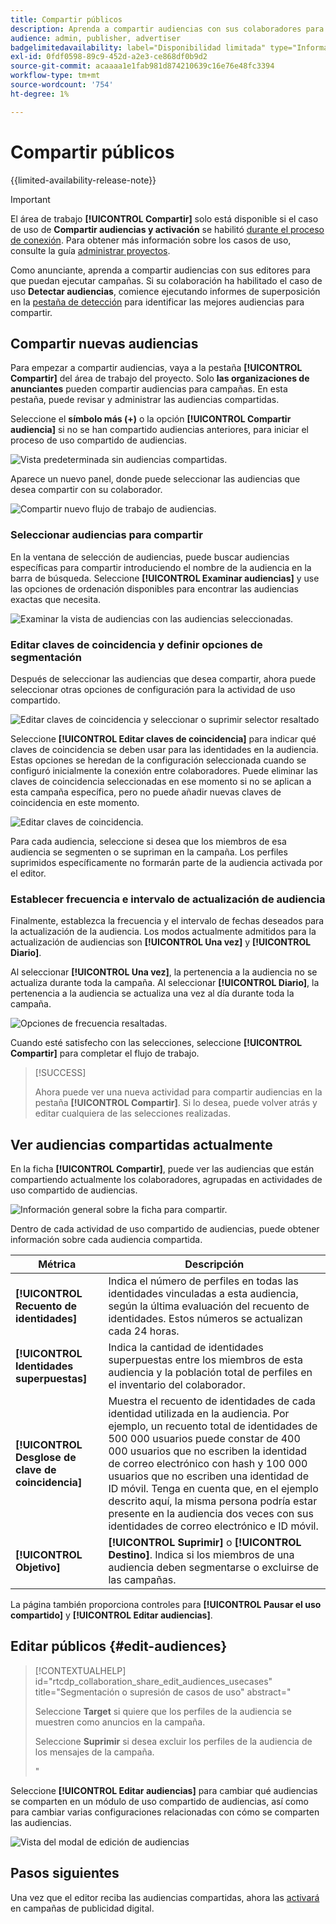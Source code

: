 ```yaml
---
title: Compartir públicos
description: Aprenda a compartir audiencias con sus colaboradores para campañas publicitarias.
audience: admin, publisher, advertiser
badgelimitedavailability: label="Disponibilidad limitada" type="Informative" url="https://helpx.adobe.com/legal/product-descriptions/real-time-customer-data-platform-collaboration.html newtab=true"
exl-id: 0fdf0598-89c9-452d-a2e3-ce868df0b9d2
source-git-commit: acaaaa1e1fab981d874210639c16e76e48fc3394
workflow-type: tm+mt
source-wordcount: '754'
ht-degree: 1%

---
```


# Compartir públicos

{{limited-availability-release-note}}

>[!IMPORTANT]
>
>El área de trabajo **[!UICONTROL Compartir]** solo está disponible si el caso de uso de **Compartir audiencias y activación** se habilitó [durante el proceso de conexión](../connect/establishing-connections.md#connection-settings). Para obtener más información sobre los casos de uso, consulte la guía [administrar proyectos](./manage-projects.md#project-use-cases).

Como anunciante, aprenda a compartir audiencias con sus editores para que puedan ejecutar campañas. Si su colaboración ha habilitado el caso de uso **Detectar audiencias**, comience ejecutando informes de superposición en la [pestaña de detección](/help/guide/collaborate/discover.md) para identificar las mejores audiencias para compartir.

## Compartir nuevas audiencias

Para empezar a compartir audiencias, vaya a la pestaña **[!UICONTROL Compartir]** del área de trabajo del proyecto. Solo **las organizaciones de anunciantes** pueden compartir audiencias para campañas. En esta pestaña, puede revisar y administrar las audiencias compartidas.

Seleccione el **símbolo más (+)** o la opción **[!UICONTROL Compartir audiencia]** si no se han compartido audiencias anteriores, para iniciar el proceso de uso compartido de audiencias.

![Vista predeterminada sin audiencias compartidas.](/help/assets/collaborate/share/share-new-audiences.png)

Aparece un nuevo panel, donde puede seleccionar las audiencias que desea compartir con su colaborador.

![Compartir nuevo flujo de trabajo de audiencias.](/help/assets/collaborate/share/share-audiences-workflow.png)

### Seleccionar audiencias para compartir

En la ventana de selección de audiencias, puede buscar audiencias específicas para compartir introduciendo el nombre de la audiencia en la barra de búsqueda. Seleccione **[!UICONTROL Examinar audiencias]** y use las opciones de ordenación disponibles para encontrar las audiencias exactas que necesita.

![Examinar la vista de audiencias con las audiencias seleccionadas.](/help/assets/collaborate/share/browse-audiences-view.png)

### Editar claves de coincidencia y definir opciones de segmentación

Después de seleccionar las audiencias que desea compartir, ahora puede seleccionar otras opciones de configuración para la actividad de uso compartido.

![Editar claves de coincidencia y seleccionar o suprimir selector resaltado](/help/assets/collaborate/share/match-keys-and-targeting.png)

Seleccione **[!UICONTROL Editar claves de coincidencia]** para indicar qué claves de coincidencia se deben usar para las identidades en la audiencia. Estas opciones se heredan de la configuración seleccionada cuando se configuró inicialmente la conexión entre colaboradores. Puede eliminar las claves de coincidencia seleccionadas en ese momento si no se aplican a esta campaña específica, pero no puede añadir nuevas claves de coincidencia en este momento.

![Editar claves de coincidencia.](/help/assets/collaborate/share/update-match-keys.png)

Para cada audiencia, seleccione si desea que los miembros de esa audiencia se segmenten o se supriman en la campaña. Los perfiles suprimidos específicamente no formarán parte de la audiencia activada por el editor.

### Establecer frecuencia e intervalo de actualización de audiencia

Finalmente, establezca la frecuencia y el intervalo de fechas deseados para la actualización de la audiencia. Los modos actualmente admitidos para la actualización de audiencias son **[!UICONTROL Una vez]** y **[!UICONTROL Diario]**.

Al seleccionar **[!UICONTROL Una vez]**, la pertenencia a la audiencia no se actualiza durante toda la campaña. Al seleccionar **[!UICONTROL Diario]**, la pertenencia a la audiencia se actualiza una vez al día durante toda la campaña.

![Opciones de frecuencia resaltadas.](/help/assets/collaborate/share/audience-refresh-frequency.png)

Cuando esté satisfecho con las selecciones, seleccione **[!UICONTROL Compartir]** para completar el flujo de trabajo.

>[!SUCCESS]
>
>Ahora puede ver una nueva actividad para compartir audiencias en la pestaña **[!UICONTROL Compartir]**. Si lo desea, puede volver atrás y editar cualquiera de las selecciones realizadas.

## Ver audiencias compartidas actualmente

En la ficha **[!UICONTROL Compartir]**, puede ver las audiencias que están compartiendo actualmente los colaboradores, agrupadas en actividades de uso compartido de audiencias.

![Información general sobre la ficha para compartir.](/help/assets/collaborate/share/share-tab-overview.png)

<!--

The banner at the top of the page shows figures across all audience sharing activities. 

![The hero banner in the sharing tab.](/help/assets/collaborate/share/share-hero-banner.png)


|Metric | Description |
|---------|----------|
| **[!UICONTROL Shared audiences]** | Indicates the number of audiences shared between collaborators in this project, across all audience sharing modules. |
| **[!UICONTROL Estimated addressable reach]** | Indicates the approximate number of profiles that you can reach across all the audiences that are currently shared in the project. [TODO: ADD INFORMATION ABOUT HOW THIS IS CALCULATED] |
| **[!UICONTROL Target identities]** | The number of identities across all audiences shared in this project for which you selected to target the profiles. |
| **[!UICONTROL Suppress identities]** | The number of identities across all audiences shared in this project for which you selected to suppress the profiles and thereby not target them in campaigns. |

-->

Dentro de cada actividad de uso compartido de audiencias, puede obtener información sobre cada audiencia compartida.

| Métrica | Descripción |
|---------|----------|
| **[!UICONTROL Recuento de identidades]** | Indica el número de perfiles en todas las identidades vinculadas a esta audiencia, según la última evaluación del recuento de identidades. Estos números se actualizan cada 24 horas. |
| **[!UICONTROL Identidades superpuestas]** | Indica la cantidad de identidades superpuestas entre los miembros de esta audiencia y la población total de perfiles en el inventario del colaborador. |
| **[!UICONTROL Desglose de clave de coincidencia]** | Muestra el recuento de identidades de cada identidad utilizada en la audiencia. Por ejemplo, un recuento total de identidades de 500 000 usuarios puede constar de 400 000 usuarios que no escriben la identidad de correo electrónico con hash y 100 000 usuarios que no escriben una identidad de ID móvil. Tenga en cuenta que, en el ejemplo descrito aquí, la misma persona podría estar presente en la audiencia dos veces con sus identidades de correo electrónico e ID móvil. |
| **[!UICONTROL Objetivo]** | **[!UICONTROL Suprimir]** o **[!UICONTROL Destino]**. Indica si los miembros de una audiencia deben segmentarse o excluirse de las campañas. |

La página también proporciona controles para **[!UICONTROL Pausar el uso compartido]** y **[!UICONTROL Editar audiencias]**.

## Editar públicos {#edit-audiences}

>[!CONTEXTUALHELP]
>id="rtcdp_collaboration_share_edit_audiences_usecases"
>title="Segmentación o supresión de casos de uso"
>abstract="<p>Seleccione **Target** si quiere que los perfiles de la audiencia se muestren como anuncios en la campaña.</p> <p>Seleccione **Suprimir** si desea excluir los perfiles de la audiencia de los mensajes de la campaña.</p>"

Seleccione **[!UICONTROL Editar audiencias]** para cambiar qué audiencias se comparten en un módulo de uso compartido de audiencias, así como para cambiar varias configuraciones relacionadas con cómo se comparten las audiencias.

![Vista del modal de edición de audiencias](/help/assets/collaborate/share/edit-audiences-modal.png)

<!--

Search for audiences that you want to add to the sharing module. 

For each audience, you can select whether you'd like to target or suppress those profiles in campaigns. 

To remove an audience from the sharing module, select the trash can icon [TODO: add spectrum icon and folder].

Select how often you would like the audience membership to be refreshed and the date range within which you want the membership of the audience to be refreshed. 

TODO: are there any limitations for frequency in the M1 release?

-->

## Pasos siguientes

Una vez que el editor reciba las audiencias compartidas, ahora las [activará](/help/guide/collaborate/activate.md) en campañas de publicidad digital.
